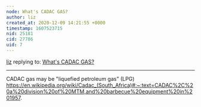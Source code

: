 ```yaml
---
node: What's CADAC GAS?
author: liz
created_at: 2020-12-09 14:21:55 +0000
timestamp: 1607523715
nid: 25181
cid: 27786
uid: 7
---
```




[liz](../profile/liz) replying to: [What's CADAC GAS?](../notes/amocorro/12-07-2020/what-s-cadac-gas)

----
CADAC gas may be "liquefied petroleum gas" (LPG)
https://en.wikipedia.org/wiki/Cadac_(South_Africa)#:~:text=CADAC%2C%20a%20division%20of%20MTM,and%20barbecue%20equipment%20in%201957.